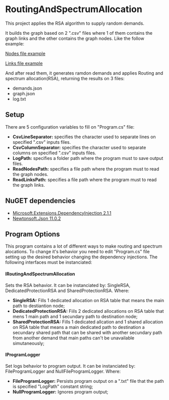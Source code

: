 # RoutingAndSpectrumAllocation

This project applies the RSA algorithm to supply random demands. 

It builds the graph based on 2 ".csv" files where 1 of them contains the graph links and the other contains the graph nodes. Like the follow example: 

[Nodes file example](/RoutingAndSpectrumAllocation/Data/arnes_nodes.csv)

[Links file example](/RoutingAndSpectrumAllocation/Data/arnes_links.csv)

And after read them, it generates ramdon demands and applies Routing and spectrum allocation(RSA), returning the results on 3 files:<br/> 

* demands.json 
* graph.json
* log.txt

## Setup

There are 5 configuration variables to fill on "Program.cs" file:<br/>

* <b>CsvLineSeparator:</b> specifies the character used to separate lines on specified ".csv" inputs files. 
* <b>CsvColumnSeparator:</b> specifies the character used to separate columns on specified ".csv" inputs files. 
* <b>LogPath:</b> specifies a folder path where the program must to save output files. 
* <b>ReadNodesPath:</b> specifies a file path where the program must to read the graph nodes.
* <b>ReadLinksPath:</b> specifies a file path where the program must to read the graph links.

## NuGET dependencies

* [Microsoft.Extensions.DependencyInjection 2.1.1](https://www.nuget.org/packages/Microsoft.Extensions.DependencyInjection.Abstractions/)
* [Newtonsoft.Json 11.0.2](https://www.nuget.org/packages/Newtonsoft.Json/)

## Program Options

This program contains a lot of different ways to make routing and spectrum alocations. To change it's behavior you need to edit "Program.cs" file setting up the desired behavior changing the dependency injections. The following interfaces must be instanciated: 

#### IRoutingAndSpectrumAllocation 
Sets the RSA behavior. It can be instanciated by: SingleRSA, DedicatedProtectionRSA and SharedProtectionRSA. Where: 
* <b>SingleRSA:</b> Fills 1 dedicated allocation on RSA table that means the main path to destiantion node;
* <b>DedicatedProtectionRSA:</b> Fiils 2 dedicated allocations on RSA table that mens 1 main path and 1 secundary path to destination node;
* <b>SharedProtectionRSA:</b> Fills 1 dedicated allcation and 1 shared allocation on RSA table that means a main dedicated path to destination a secundary shared path that can be shared with another secundary path from another demand that main paths can't be unavailable simutaneously;


#### IProgramLogger
Set logs behavior to program output. It can be instanciated by: FileProgramLogger and  NullFileProgramLogger. Where:
* <b>FileProgramLogger:</b> Persists program output on a ".txt" file that the path is specified "LogPath" constant string;
* <b>NullProgramLogger:</b> Ignores program output;




